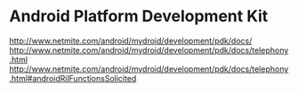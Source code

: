 # Android Platform Development Kit #

http://www.netmite.com/android/mydroid/development/pdk/docs/
http://www.netmite.com/android/mydroid/development/pdk/docs/telephony.html
http://www.netmite.com/android/mydroid/development/pdk/docs/telephony.html#androidRilFunctionsSolicited